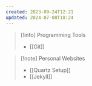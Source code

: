 ```yaml
---
created: 2023-09-24T12:21
updated: 2024-07-08T18:24
---
```

>[!info] Programming Tools
>- [[Git]]

>[!note] Personal Websites
>- [[Quartz Setup]]
>- [[Jekyll]]
